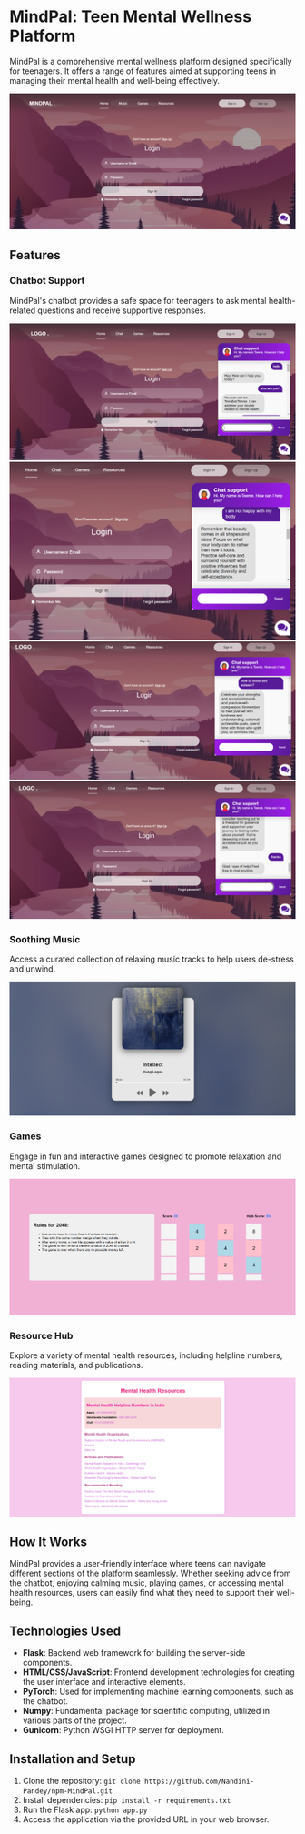 # MindPal: Teen Mental Wellness Platform

MindPal is a comprehensive mental wellness platform designed specifically for teenagers. It offers a range of features aimed at supporting teens in managing their mental health and well-being effectively.

![MindPal Home_page](home.png)


## Features

### Chatbot Support

MindPal's chatbot provides a safe space for teenagers to ask mental health-related questions and receive supportive responses.

![Chatbot](bot1.png)
![Chatbot](bot2.png)
![Chatbot](bot3.png)
![Chatbot](bot4.png)


### Soothing Music

Access a curated collection of relaxing music tracks to help users de-stress and unwind.

![Soothing Music](music.png)


### Games

Engage in fun and interactive games designed to promote relaxation and mental stimulation.

![Games](game.png)


### Resource Hub

Explore a variety of mental health resources, including helpline numbers, reading materials, and publications.

![Resource Hub](resources.png)

## How It Works

MindPal provides a user-friendly interface where teens can navigate different sections of the platform seamlessly. Whether seeking advice from the chatbot, enjoying calming music, playing games, or accessing mental health resources, users can easily find what they need to support their well-being.

## Technologies Used

- **Flask**: Backend web framework for building the server-side components.
- **HTML/CSS/JavaScript**: Frontend development technologies for creating the user interface and interactive elements.
- **PyTorch**: Used for implementing machine learning components, such as the chatbot.
- **Numpy**: Fundamental package for scientific computing, utilized in various parts of the project.
- **Gunicorn**: Python WSGI HTTP server for deployment.

## Installation and Setup

1. Clone the repository: `git clone https://github.com/Nandini-Pandey/npm-MindPal.git`
2. Install dependencies: `pip install -r requirements.txt`
3. Run the Flask app: `python app.py`
4. Access the application via the provided URL in your web browser.


